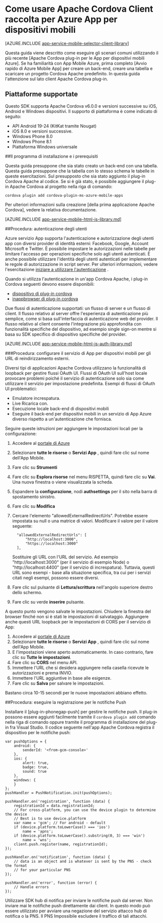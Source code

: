 <properties
    pageTitle="Come usare plug-in Cordova Apache per Azure App per dispositivi mobili"
    description="Come usare plug-in Cordova Apache per Azure App per dispositivi mobili"
    services="app-service\mobile"
    documentationCenter="javascript"
    authors="adrianhall"
    manager="erikre"
    editor=""/>

<tags
    ms.service="app-service-mobile"
    ms.workload="mobile"
    ms.tgt_pltfrm="mobile-html"
    ms.devlang="javascript"
    ms.topic="article"
    ms.date="10/01/2016"
    ms.author="adrianha"/>

# <a name="how-to-use-apache-cordova-client-library-for-azure-mobile-apps"></a>Come usare Apache Cordova Client raccolta per Azure App per dispositivi mobili

[AZURE.INCLUDE [app-service-mobile-selector-client-library](../../includes/app-service-mobile-selector-client-library.md)]

Questa guida viene descritto come eseguire gli scenari comuni utilizzando il più recente [Apache Cordova plug-in per le App per dispositivi mobili Azure]. Se ha familiarità con App Mobile Azure, prima completo [Avvio rapido di Azure Mobile App] per creare un back-end, creare una tabella e scaricare un progetto Cordova Apache predefinito. In questa guida l'attenzione sul lato client Apache Cordova plug-in.

## <a name="supported-platforms"></a>Piattaforme supportate

Questo SDK supporta Apache Cordova v6.0.0 e versioni successive su iOS, Android e Windows dispositivi.  Il supporto di piattaforma è come indicato di seguito:

* API Android 19-24 (KitKat tramite Nougat)
* iOS 8.0 e versioni successive.
* Windows Phone 8.0
* Windows Phone 8.1
* Piattaforma Windows universale

##<a name="Setup"></a>Il programma di installazione e i prerequisiti

Questa guida presuppone che sia stato creato un back-end con una tabella. Questa guida presuppone che la tabella con lo stesso schema le tabelle in queste esercitazioni. Sul presupposto che sia stato aggiunto il plug-in Cordova Apache al codice.  Se si è già stato, è possibile aggiungere il plug-in Apache Cordova al progetto nella riga di comando:

```
cordova plugin add cordova-plugin-ms-azure-mobile-apps
```

Per ulteriori informazioni sulla creazione [della prima applicazione Apache Cordova], vedere la relativa documentazione.

[AZURE.INCLUDE [app-service-mobile-html-js-library.md](../../includes/app-service-mobile-html-js-library.md)]


##<a name="auth"></a>Procedura: autenticazione degli utenti

Azure servizio App supporta l'autenticazione e autorizzazione degli utenti app con diversi provider di identità esterni: Facebook, Google, Account Microsoft e Twitter. È possibile impostare le autorizzazioni nelle tabelle per limitare l'accesso per operazioni specifiche solo agli utenti autenticati. È anche possibile utilizzare l'identità degli utenti autenticati per implementare le regole di autorizzazione in script server. Per ulteriori informazioni, vedere l'esercitazione [iniziare a utilizzare l'autenticazione] .

Quando si utilizza l'autenticazione in un'app Cordova Apache, i plug-in Cordova seguenti devono essere disponibili:

* [dispositivo di plug-in cordova]
* [inappbrowser di plug-in cordova]

Due flussi di autenticazione supportati: un flusso di server e un flusso di client.  Il flusso relativo al server offre l'esperienza di autenticazione più semplice, come si basa sull'interfaccia di autenticazione web del provider. Il flusso relativo al client consente l'integrazione più approfondita con funzionalità specifiche del dispositivo, ad esempio single sign-on mentre si basa su SDK specifico di dispositivo specifiche del provider.

[AZURE.INCLUDE [app-service-mobile-html-js-auth-library.md](../../includes/app-service-mobile-html-js-auth-library.md)]

###<a name="configure-external-redirect-urls"></a>Procedura: configurare il servizio di App per dispositivi mobili per gli URL di reindirizzamento esterni.

Diversi tipi di applicazioni Apache Cordova utilizzano la funzionalità di loopback per gestire flussi OAuth UI.  Flussi di OAuth UI sull'host locale provocare problemi poiché il servizio di autenticazione solo sia come utilizzare il servizio per impostazione predefinita.  Esempi di flussi di OAuth UI problematici:

- Emulatore increspatura.
- Live Ricarica con.
- Esecuzione locale back-end di dispositivi mobili
- Eseguire il back-end per dispositivi mobili in un servizio di App Azure diverso rispetto a un'autenticazione che fornisca.

Seguire queste istruzioni per aggiungere le impostazioni locali per la configurazione:

1. Accedere al [portale di Azure]
2. Selezionare **tutte le risorse** o **Servizi App** , quindi fare clic sul nome dell'App Mobile.
3. Fare clic su **Strumenti**
4. Fare clic su **Esplora risorse** nel menu RISPETTA, quindi fare clic su **Vai**.  Una nuova finestra o viene visualizzata la scheda.
5. Espandere la **configurazione**, nodi **authsettings** per il sito nella barra di spostamento sinistro.
6. Fare clic su **Modifica**
7. Cercare l'elemento "allowedExternalRedirectUrls".  Potrebbe essere impostata su null o una matrice di valori.  Modificare il valore per il valore seguente:

         "allowedExternalRedirectUrls": [
             "http://localhost:3000",
             "https://localhost:3000"
         ],

    Sostituire gli URL con l'URL del servizio.  Ad esempio "http://localhost:3000" (per il servizio di esempio Node) o "http://localhost:4400" (per il servizio di increspatura).  Tuttavia, questi URL sono esempi - base alla situazione specifica, tra cui per i servizi citati negli esempi, possono essere diversi.
8. Fare clic sul pulsante di **Lettura/scrittura** nell'angolo superiore destro dello schermo.
9. Fare clic su verde **inserire** pulsante.

A questo punto vengono salvate le impostazioni.  Chiudere la finestra del browser finché non si è stati le impostazioni di salvataggio.
Aggiungere anche questi URL loopback per le impostazioni di CORS per il servizio di App:

1. Accedere al [portale di Azure]
2. Selezionare **tutte le risorse** o **Servizi App** , quindi fare clic sul nome dell'App Mobile.
3. E l'impostazioni viene aperto automaticamente.  In caso contrario, fare clic su **Tutte le impostazioni**.
4. Fare clic su **CORS** nel menu API.
5. Immettere l'URL che si desidera aggiungere nella casella ricevute le autorizzazioni e prema INVIO.
6. Immettere l'URL aggiuntive in base alle esigenze.
7. Fare clic su **Salva** per salvare le impostazioni.

Bastano circa 10-15 secondi per le nuove impostazioni abbiano effetto.

##<a name="register-for-push"></a>Procedura: eseguire la registrazione per le notifiche Push

Installare il [plug-in-phonegap-push] per gestire le notifiche push.  Il plug-in possono essere aggiunti facilmente tramite il `cordova plugin add` comando nella riga di comando oppure tramite il programma di installazione del plug-in fra Visual Studio.  Il codice seguente nell'app Apache Cordova registra il dispositivo per le notifiche push:

```
var pushOptions = {
    android: {
        senderId: '<from-gcm-console>'
    },
    ios: {
        alert: true,
        badge: true,
        sound: true
    },
    windows: {
    }
};
pushHandler = PushNotification.init(pushOptions);

pushHandler.on('registration', function (data) {
    registrationId = data.registrationId;
    // For cross-platform, you can use the device plugin to determine the device
    // Best is to use device.platform
    var name = 'gcm'; // For android - default
    if (device.platform.toLowerCase() === 'ios')
        name = 'apns';
    if (device.platform.toLowerCase().substring(0, 3) === 'win')
        name = 'wns';
    client.push.register(name, registrationId);
});

pushHandler.on('notification', function (data) {
    // data is an object and is whatever is sent by the PNS - check the format
    // for your particular PNS
});

pushHandler.on('error', function (error) {
    // Handle errors
});
```

Utilizzare SDK hub di notifica per inviare le notifiche push dal server.  Non inviare mai le notifiche push direttamente dai client. In questo modo può essere utilizzato per avviare una negazione del servizio attacco hub di notifica o la PNS.  Il PNS Impossibile escludere il traffico di tali attacchi.

<!-- URLs. -->
[Portale di Azure]: https://portal.azure.com
[Azure Mobile App introduttiva]: app-service-mobile-cordova-get-started.md
[Iniziare a utilizzare l'autenticazione]: app-service-mobile-cordova-get-started-users.md
[Add authentication to your app]: app-service-mobile-cordova-get-started-users.md

[Plug-in Cordova Apache per Azure App per dispositivi mobili]: https://www.npmjs.com/package/cordova-plugin-ms-azure-mobile-apps
[la prima app Apache Cordova]: http://cordova.apache.org/#getstarted
[phonegap-facebook-plugin]: https://github.com/wizcorp/phonegap-facebook-plugin
[push di plug-in phonegap]: https://www.npmjs.com/package/phonegap-plugin-push
[dispositivo di plug-in cordova]: https://www.npmjs.com/package/cordova-plugin-device
[inappbrowser di plug-in cordova]: https://www.npmjs.com/package/cordova-plugin-inappbrowser
[Query object documentation]: https://msdn.microsoft.com/en-us/library/azure/jj613353.aspx
